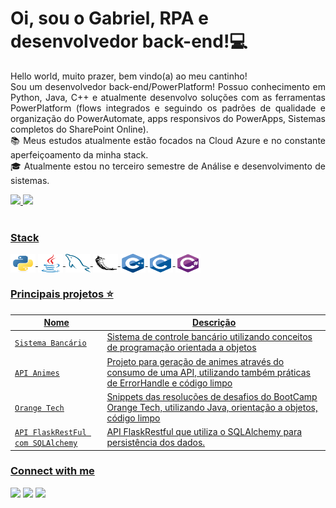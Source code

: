 <h1 align="left">Oi, sou o Gabriel, RPA e desenvolvedor back-end!💻</h1>
<p align="justify">
  Hello world, muito prazer, bem vindo(a) ao meu cantinho! 
  <br>Sou um desenvolvedor back-end/PowerPlatform! Possuo conhecimento em Python, Java, C++ e atualmente desenvolvo soluções com as ferramentas PowerPlatform (flows integrados e seguindo os padrões de qualidade e organização do PowerAutomate, apps responsivos do PowerApps, Sistemas completos do SharePoint Online).
<br>📚 Meus estudos atualmente estão focados na Cloud Azure e no constante aperfeiçoamento da minha stack.
<br>🎓 Atualmente estou no terceiro semestre de Análise e desenvolvimento de sistemas.
</p>
<div align="left">
  <a href="https://github.com/GabIkejima">
     <img height="140em" src="https://github-readme-stats.vercel.app/api?username=GabIkejima&show_icons=true&theme=calm&include_all_commits=true&hide=stars&count_private=true"/>
    <img height="140em" src="https://github-readme-stats.vercel.app/api/top-langs/?username=GabIkejima&layout=compact&langs_count=7&theme=calm&hide=html"/>

</div>

<div style="display: inline_block"><br>
  <h3 align="left">Stack</h3>
  <img align="center" alt="Gab-Python" height="30" width="40" src="https://raw.githubusercontent.com/devicons/devicon/master/icons/python/python-original.svg">
  <img align="center" alt="Gab-Java" height="30" width="40" src="https://raw.githubusercontent.com/devicons/devicon/master/icons/java/java-original.svg">
  <img align="center" alt="Gab-Mysql" height="30" width="40" src="https://raw.githubusercontent.com/devicons/devicon/master/icons/mysql/mysql-original.svg">
  <img align="center" alt="Gab-Mysql" height="30" width="40" src="https://raw.githubusercontent.com/devicons/devicon/master/icons/flask/flask-original.svg">
  <img align="center" alt="Gab-Cplusplus" height="30" width="40" src="https://raw.githubusercontent.com/devicons/devicon/master/icons/cplusplus/cplusplus-original.svg">
  <img align="center" alt="Gab-C" height="30" width="40" src="https://raw.githubusercontent.com/devicons/devicon/master/icons/c/c-original.svg">
  <img align="center" alt="Gab-Csharp" height="30" width="40" src="https://raw.githubusercontent.com/devicons/devicon/master/icons/csharp/csharp-original.svg">
  
<h3>Principais projetos ⭐</h3>
<table>
  <thead>
    <tr>
      <th>Nome</th>
      <th>Descrição</th>
    </tr>
  </thead>
  <tbody>
    <tr>
     <td><code><a href="https://github.com/GabIkejima/sistema-bancario-python-dio">Sistema Bancário</a></code></td>
      <td>Sistema de controle bancário utilizando conceitos de programação orientada a objetos</td>
    </tr>
    <tr>
     <td><code><a href="https://github.com/GabIkejima/python-api-anime-decision-maker">API Animes</a></code></td>
      <td>Projeto para geração de animes através do consumo de uma API, utilizando também práticas de ErrorHandle e código limpo</td>
    </tr>
    <tr>
     <td><code><a href="https://github.com/GabIkejima/dio-orange-tech">Orange Tech</a></code></td>
      <td>Snippets das resoluções de desafios do BootCamp Orange Tech, utilizando Java, orientação a objetos, código limpo</td>
    </tr>
    <tr>
     <td><code><a href="https://github.com/GabIkejima/atividade-db-flaskrestful">API FlaskRestFul com SQLAlchemy</a></code></td>
      <td>API FlaskRestful que utiliza o SQLAlchemy para persistência dos dados.</td>
    </tr>
    
  </tbody>
</table>
</div>
 <div align="left"> 
  <h3 align="left">Connect with me</h3>
  <a href = "mailto:gabrielhigaikejima@gmail.com"><img src="https://img.shields.io/badge/-Gmail-%23333?style=for-the-badge&logo=gmail&logoColor=white" target="_blank"></a>
  <a href="https://www.linkedin.com/in/gabrielikejima/" target="_blank"><img src="https://img.shields.io/badge/-LinkedIn-%230077B5?style=for-the-badge&logo=linkedin&logoColor=white" target="_blank"></a> 
  <a href="https://wa.me/5511985330163" target="_blank"><img src="https://img.shields.io/badge/WhatsApp-25D366?style=for-the-badge&logo=whatsapp&logoColor=white" target="_blank"></a>
  </div>
